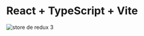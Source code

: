 # React + TypeScript + Vite

![store de redux 3](https://github.com/Luiggi-piero/react-redux/assets/86317658/ac52f6ec-1a2e-4849-bd16-1ce1b8bc26d9)

